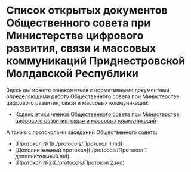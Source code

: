 # Список открытых документов Общественного совета при Министерстве цифрового развития, связи и массовых коммуникаций Приднестровской Молдавской Республики

Здесь вы можете ознакомиться с нормативными документами, определяющими работу Общественного совета при Министерстве цифрового развития, связи и массовых коммуникаций:

- [Кодекс этики членов Общественного совета при Министерстве цифрового развития, связи и массовых коммуникаций](./regulatory/Кодекс_этики.md)

А также с протоколами заседаний Общественного совета:

- [Протокол №1](./protocols/Протокол 1.md)
- [Дополнительный протокол](./protocols/Протокол 1 дополнительный.md)
- [Протокол №2](./protocols/Протокол 2.md)